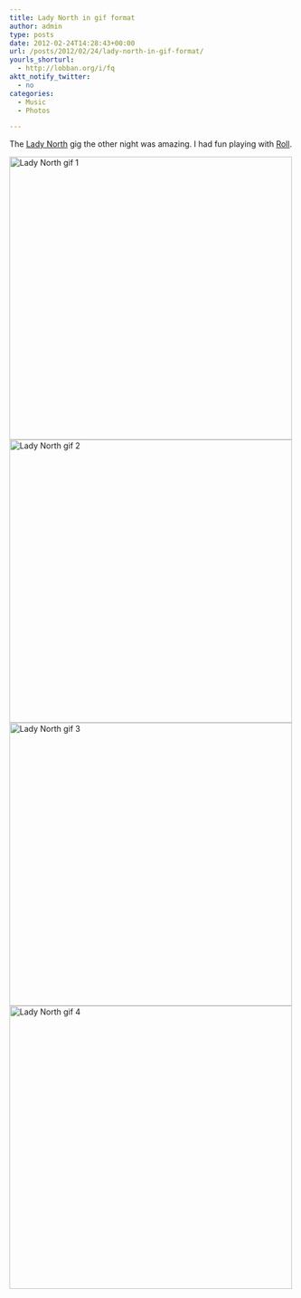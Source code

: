 ```yaml
---
title: Lady North in gif format
author: admin
type: posts
date: 2012-02-24T14:28:43+00:00
url: /posts/2012/02/24/lady-north-in-gif-format/
yourls_shorturl:
  - http://lobban.org/i/fq
aktt_notify_twitter:
  - no
categories:
  - Music
  - Photos

---
```

The [Lady North][1] gig the other night was amazing. I had fun playing with [Roll][2].

<img class="alignnone size-full wp-image-1469216529" title="4f45629bca876" src="https://lobban.org/wp-content/uploads/2012/02/4f45629bca876.gif" alt="Lady North gif 1" width="500" height="500" srcset="https://lobban.org/wp-content/uploads/2012/02/4f45629bca876.gif 500w, https://lobban.org/wp-content/uploads/2012/02/4f45629bca876-150x150.gif 150w, https://lobban.org/wp-content/uploads/2012/02/4f45629bca876-300x300.gif 300w" sizes="(max-width: 500px) 100vw, 500px" />

<img class="alignnone size-full wp-image-1469216531" title="4f456566b828f" src="https://lobban.org/wp-content/uploads/2012/02/4f456566b828f.gif" alt="Lady North gif 2" width="500" height="500" srcset="https://lobban.org/wp-content/uploads/2012/02/4f456566b828f.gif 500w, https://lobban.org/wp-content/uploads/2012/02/4f456566b828f-150x150.gif 150w, https://lobban.org/wp-content/uploads/2012/02/4f456566b828f-300x300.gif 300w" sizes="(max-width: 500px) 100vw, 500px" />

<img class="alignnone size-full wp-image-1469216530" title="4f45650725fc6" src="https://lobban.org/wp-content/uploads/2012/02/4f45650725fc6.gif" alt="Lady North gif 3" width="500" height="500" srcset="https://lobban.org/wp-content/uploads/2012/02/4f45650725fc6.gif 500w, https://lobban.org/wp-content/uploads/2012/02/4f45650725fc6-150x150.gif 150w, https://lobban.org/wp-content/uploads/2012/02/4f45650725fc6-300x300.gif 300w" sizes="(max-width: 500px) 100vw, 500px" />

<img class="alignnone size-full wp-image-1469216532" title="4f4567b190eba" src="https://lobban.org/wp-content/uploads/2012/02/4f4567b190eba.gif" alt="Lady North gif 4" width="500" height="500" srcset="https://lobban.org/wp-content/uploads/2012/02/4f4567b190eba.gif 500w, https://lobban.org/wp-content/uploads/2012/02/4f4567b190eba-150x150.gif 150w, https://lobban.org/wp-content/uploads/2012/02/4f4567b190eba-300x300.gif 300w" sizes="(max-width: 500px) 100vw, 500px" />

 [1]: http://gerrylovesrecords.com/artist/lady-north/
 [2]: http://itunes.apple.com/us/app/roll!/id464709330?mt=8